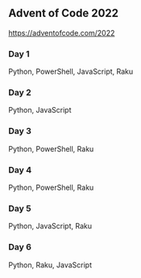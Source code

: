 ## Advent of Code 2022

https://adventofcode.com/2022

### Day 1

Python, PowerShell, JavaScript, Raku

### Day 2

Python, JavaScript

### Day 3

Python, PowerShell, Raku

### Day 4

Python, PowerShell, Raku

### Day 5

Python, JavaScript, Raku

### Day 6

Python, Raku, JavaScript
